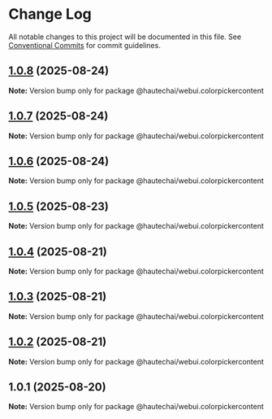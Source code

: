 # Change Log

All notable changes to this project will be documented in this file.
See [Conventional Commits](https://conventionalcommits.org) for commit guidelines.

## [1.0.8](https://github.com/HautechAI/webui/compare/@hautechai/webui.colorpickercontent@1.0.7...@hautechai/webui.colorpickercontent@1.0.8) (2025-08-24)

**Note:** Version bump only for package @hautechai/webui.colorpickercontent

## [1.0.7](https://github.com/HautechAI/webui/compare/@hautechai/webui.colorpickercontent@1.0.6...@hautechai/webui.colorpickercontent@1.0.7) (2025-08-24)

**Note:** Version bump only for package @hautechai/webui.colorpickercontent

## [1.0.6](https://github.com/HautechAI/webui/compare/@hautechai/webui.colorpickercontent@1.0.5...@hautechai/webui.colorpickercontent@1.0.6) (2025-08-24)

**Note:** Version bump only for package @hautechai/webui.colorpickercontent

## [1.0.5](https://github.com/HautechAI/webui/compare/@hautechai/webui.colorpickercontent@1.0.4...@hautechai/webui.colorpickercontent@1.0.5) (2025-08-23)

**Note:** Version bump only for package @hautechai/webui.colorpickercontent

## [1.0.4](https://github.com/HautechAI/webui/compare/@hautechai/webui.colorpickercontent@1.0.3...@hautechai/webui.colorpickercontent@1.0.4) (2025-08-21)

**Note:** Version bump only for package @hautechai/webui.colorpickercontent

## [1.0.3](https://github.com/HautechAI/webui/compare/@hautechai/webui.colorpickercontent@1.0.2...@hautechai/webui.colorpickercontent@1.0.3) (2025-08-21)

**Note:** Version bump only for package @hautechai/webui.colorpickercontent

## [1.0.2](https://github.com/HautechAI/webui/compare/@hautechai/webui.colorpickercontent@1.0.1...@hautechai/webui.colorpickercontent@1.0.2) (2025-08-21)

**Note:** Version bump only for package @hautechai/webui.colorpickercontent

## 1.0.1 (2025-08-20)

**Note:** Version bump only for package @hautechai/webui.colorpickercontent
